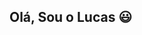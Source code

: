 ## Olá, Sou o Lucas 😃

<!--
**Lucas-S-Canno/Lucas-S-Canno** is a ✨ _special_ ✨ repository because its `README.md` (this file) appears on your GitHub profile.

Here are some ideas to get you started:

- 🔭 I’m currently working on Claro
- 🌱 I’m currently learning Cloud like AWS, GCP, OCI and Azure. And i'm learning About Infrastructure as a code
- 📫 How to reach me: ...
- ⚡ Fun fact: I started my carrer as a mechanical engineer and migrate to IT in the earlyies 2020
-->
